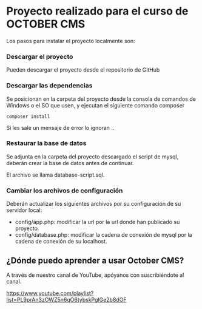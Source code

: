 # Proyecto realizado para el curso de OCTOBER CMS

Los pasos para instalar el proyecto localmente son:

### Descargar el proyecto
Pueden descargar el proyecto desde el repositorio de GitHub

### Descargar las dependencias
Se posicionan en la carpeta del proyecto desde la consola de comandos de Windows o el SO que usen, y ejecutan el siguiente comando composer

```
composer install
```

Si les sale un mensaje de error lo ignoran ..

### Restaurar la base de datos
Se adjunta en la carpeta del proyecto descargado el script de mysql, deberán crear la base de datos antes de continuar.

El archivo se llama database-script.sql.

### Cambiar los archivos de configuración
Deberán actualizar los siguientes archivos por su configuración de su servidor local:

* config/app.php: modificar la url por la url donde han publicado su proyecto.
* config/database.php: modificar la cadena de conexión de mysql por la cadena de conexión de su localhost.

## ¿Dónde puedo aprender a usar October CMS?
A través de nuestro canal de YouTube, apóyanos con suscribiéndote al canal.

https://www.youtube.com/playlist?list=PL9prAn3zOWZ5n6qO6tybskPglGe2b8dOF
